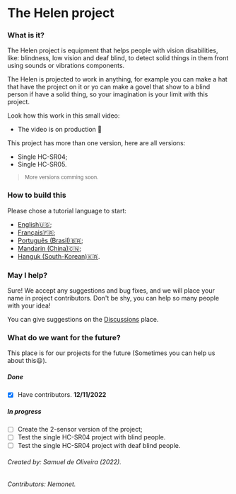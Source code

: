 # The Helen project
### What is it?
The Helen project is equipment that helps people with vision
disabilities, like: blindness, low vision and deaf blind, to detect solid things in them front using sounds or vibrations components.

The Helen is projected to work in anything, for example you can make a hat that have the project on it or yo can make a govel that show to a blind person if have a solid thing, so your imagination is your limit with this project.

Look how this work in this small video:

- The video is on production :construction:

This project has more than one version, here are all versions:

- Single HC-SR04;
- Single HC-SR05.

> <small>More versions comming soon.</small>

### How to build this
Please chose a tutorial language to start:

- [English:us:](Tutorial/README.md);
- [Français:fr:](Tutorial/LIT-MOI.md);
- [Português (Brasil):brazil:](Tutorial/LEIA-ME-br.md);
- [Mandarin (China)🇨🇳](Tutorial/自述文件.md);
- [Hanguk (South-Korean)🇰🇷](Tutorial/읽어보기.md). 

### May I help?
Sure! We accept any suggestions and bug fixes, and we will place your name
in project contributors. Don't be shy, you can help so many people with
your idea!

You can give suggestions on the [Discussions](https://github.com/Samuel-de-Oliveira/Helen/discussions) place.

### What do we want for the future?
This place is for our projects for the future (Sometimes you can help us
about this:smiley:).

##### **Done**
* [x] Have contributors. **12/11/2022**

##### **In progress**
* [ ] Create the 2-sensor version of the project;
* [ ] Test the single HC-SR04 project with blind people.
* [ ] Test the single HC-SR04 project with deaf blind people.

###### Created by: Samuel de Oliveira (2022).
###### Contributors: Nemonet.
